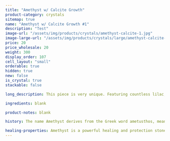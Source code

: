```yaml
---
title: "Amethyst w/ Calcite Growth"
product-category: crystals
sitemap: true
name: "Amethyst w/ Calcite Growth #1"
description: "Test"
image-url: "/assets/img/products/crystals/amethyst-calcite-1.jpg"
image-large-url: "/assets/img/products/crystals/large/amethyst-calcite-1.jpg"
price: 20
price_wholesale: 20
weight: 300
display_order: 107
cell_layout: "small"
orderable: true
hidden: true
new: false
is_crystal: true
stackable: false

long_description: This piece is very unique. Featuring countless lilac, pale-purple points with unique growth lines and little calcite growths both inside + on the crystal. It boasts an interesting self-healed side which means the crystal literally healed itself from damage at some point. A great book divider or altar piece.

ingredients: blank

product-notes: blank

history: The name Amethyst derives from the Greek word ametusthos, meaning “not intoxicated,” and comes from an ancient legend. The wine god Bacchus, angry over an insult and determined to avenge himself decreed the first person he should meet would be devoured by his tigers. The unfortunate mortal happened to be a beautiful maiden named Amethyst on her way to worship at the shrine of Diana. As the ferocious beasts sprang, she sought the protection of the goddess and was saved by being turned into a clear, white crystal. Bacchus, regretting his cruelty, poured the juice of his grapes over the stone as an offering, giving the gem its lovely purple hue.

healing-properties: Amethyst is a powerful healing and protection stone. It is the February birthstone and is associated to the crown chakra, providing protection against psychic attack, enhancing psychic abilities, calming and stimulating the mind, and nourishing the spirit. For this reason amethyst has been historically used as a remedy for nightmares and insomnia, as well as to aid meditative focus.
---
```

